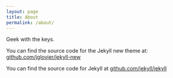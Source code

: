 ```yaml
---
layout: page
title: About
permalink: /about/
---
```


Geek with the keys.

You can find the source code for the Jekyll new theme at: [github.com/jglovier/jekyll-new](https://github.com/jglovier/jekyll-new)

You can find the source code for Jekyll at [github.com/jekyll/jekyll](https://github.com/jekyll/jekyll)
